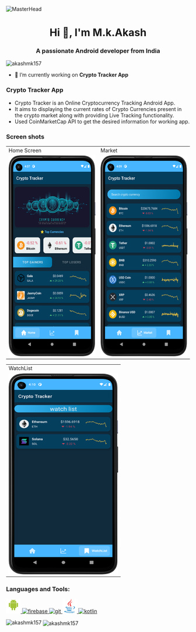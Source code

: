 ![MasterHead](https://1.bp.blogspot.com/-7A4WynwLsMw/XbBpCXG8fHI/AAAAAAAAMt4/uOa1bpLskYgrwGbllhSu2SDj_Mig8SXJQCLcBGAsYHQ/s1600/2000_600px.gif)
<h1 align="center">Hi 👋, I'm M.k.Akash</h1>
<h3 align="center">A passionate Android developer from India</h3>

<p align="left"> <img src="https://komarev.com/ghpvc/?username=akashmk157&label=Profile%20views&color=0e75b6&style=flat" alt="akashmk157" /> </p>

- 🔭 I’m currently working on **Crypto Tracker App**

<h3 align="left">Crypto Tracker App</h3>

- Crypto Tracker is an Online Cryptocurrency Tracking Android App.
- It aims to displaying the current rates of Crypto Currencies present in the crypto market along with providing Live Tracking functionality.
- Used CoinMarketCap API to get the desired information for working app.

<h3 align="left">Screen shots</h3>

<table>
  <tr>
    <td>Home Screen</td>
     <td>Market</td>
  </tr>
  <tr>
    <td><img src="images/home-image.png" width=300 height=550></td>
    <td><img src="images/Market-image.png" width=300 height=550></td>
  </tr>
 </table>
 <table>
  <tr>
     <td>WatchList</td>
  </tr>
  <tr>
    <td><img src="images/watchlist-image.png" width=300 height=550></td>
  </tr>
 </table>

<p align="left">
</p>

<h3 align="left">Languages and Tools:</h3>
<p align="left"> <a href="https://developer.android.com" target="_blank" rel="noreferrer"> <img src="https://raw.githubusercontent.com/devicons/devicon/master/icons/android/android-original-wordmark.svg" alt="android" width="40" height="40"/> </a> <a href="https://firebase.google.com/" target="_blank" rel="noreferrer"> <img src="https://www.vectorlogo.zone/logos/firebase/firebase-icon.svg" alt="firebase" width="40" height="40"/> </a> <a href="https://git-scm.com/" target="_blank" rel="noreferrer"> <img src="https://www.vectorlogo.zone/logos/git-scm/git-scm-icon.svg" alt="git" width="40" height="40"/> </a> <a href="https://www.java.com" target="_blank" rel="noreferrer"> <img src="https://raw.githubusercontent.com/devicons/devicon/master/icons/java/java-original.svg" alt="java" width="40" height="40"/> </a> <a href="https://kotlinlang.org" target="_blank" rel="noreferrer"> <img src="https://www.vectorlogo.zone/logos/kotlinlang/kotlinlang-icon.svg" alt="kotlin" width="40" height="40"/> </a> </p>

<p><img align="left" src="https://github-readme-stats.vercel.app/api/top-langs?username=akashmk157&show_icons=true&locale=en&layout=compact" alt="akashmk157" /></p>

<p>&nbsp;<img align="center" src="https://github-readme-stats.vercel.app/api?username=akashmk157&show_icons=true&locale=en" alt="akashmk157" /></p>

